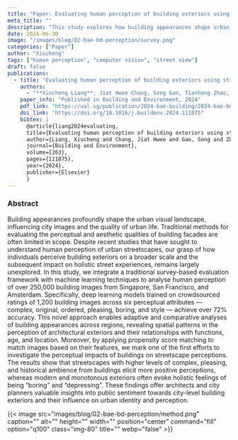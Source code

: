 ```yaml
---
title: "Paper: Evaluating human perception of building exteriors using street view imagery"
meta_title: ""
description: "This study explores how building appearances shape urban perception, using machine learning and survey data to analyze human responses to over 250,000 building images from Singapore, San Francisco, and Amsterdam. Findings reveal how architectural styles influence streetscape perceptions, offering insights for architects and city planners."
date: 2024-06-30
image: "/images/blog/02-bae-bd-perception/survey.png"
categories: ["Paper"]
author: "Xiucheng"
tags: ["human perception", "computer vision", "street view"]
draft: false
publications:
  - title: "Evaluating human perception of building exteriors using street view imagery"
    authors:
      - "**Xiucheng Liang**, Jiat Hwee Chang, Song Gao, Tianhong Zhao, Filip Biljecki"
    paper_info: "Published in Building and Environment, 2024"
    pdf_link: "https://ual.sg/publication/2024-bae-building/2024-bae-building.pdf"
    doi_link: "https://doi.org/10.1016/j.buildenv.2024.111875"
    bibtex: |
      @article{liang2024evaluating,
      title={Evaluating human perception of building exteriors using street view imagery},
      author={Liang, Xiucheng and Chang, Jiat Hwee and Gao, Song and Zhao, Tianhong and Biljecki, Filip},
      journal={Building and Environment},
      volume={263},
      pages={111875},
      year={2024},
      publisher={Elsevier}
      }
---
```


<!--more-->

### Abstract
<div class="text-2xl leading-relaxed font-light text-gray-800 dark:text-gray-200">
Building appearances profoundly shape the urban visual landscape, influencing city images and the quality of urban life. Traditional methods for evaluating the perceptual and aesthetic qualities of building facades are often limited in scope. Despite recent studies that have sought to understand human perception of urban streetscapes, our grasp of how individuals perceive building exteriors on a broader scale and the subsequent impact on holistic street experiences, remains largely unexplored. In this study, we integrate a traditional survey-based evaluation framework with machine learning techniques to analyse human perception of over 250,000 building images from Singapore, San Francisco, and Amsterdam. Specifically, deep learning models trained on crowdsourced ratings of 1,200 building images across six perceptual attributes — complex, original, ordered, pleasing, boring, and style — achieve over 72% accuracy. This novel approach enables adaptive and comparative analyses of building appearances across regions, revealing spatial patterns in the perception of architectural exteriors and their relationships with functions, age, and location. Moreover, by applying propensity score matching to match images based on their features, we mark one of the first efforts to investigate the perceptual impacts of buildings on streetscape perceptions. The results show that streetscapes with higher levels of complex, pleasing, and historical ambience from buildings elicit more positive perceptions, whereas modern and monotonous exteriors often evoke holistic feelings of being “boring” and “depressing”. These findings offer architects and city planners valuable insights into public sentiment towards city-level building exteriors and their influence on urban identity and perception. 
</div>

<!-- <img src="/images/blog/02-bae-bd-perception/method.png" alt="Distribution of visual clusters" class="img-80"> -->
{{< image src="images/blog/02-bae-bd-perception/method.png" caption="" alt="" height="" width="" position="center" command="fill" option="q100" class="img-80" title=""  webp="false" >}}
<!-- <figure style="display:flex;flex-direction:column;align-items:center;">
    <img src="/images/blog/02-bae-bd-perception/method.png" alt="Research framework" style="width:80%;height:auto;">
</figure> -->
